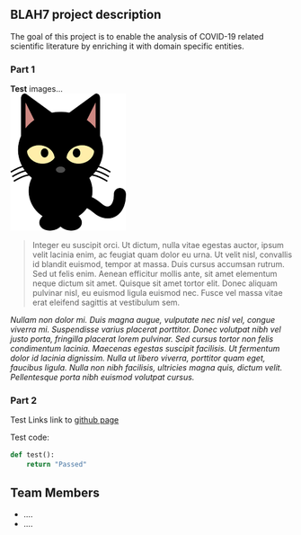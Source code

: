 ## BLAH7 project description

The goal of this project is to enable the analysis of COVID-19 related scientific literature by enriching it with domain specific entities.

### Part 1
**Test** images...  
![test images](./img/test.png)

> Integer eu suscipit orci. Ut dictum, nulla vitae egestas auctor, ipsum velit lacinia enim, ac feugiat quam dolor eu urna. Ut velit nisl, convallis id blandit euismod, tempor at massa. Duis cursus accumsan rutrum. Sed ut felis enim. Aenean efficitur mollis ante, sit amet elementum neque dictum sit amet. Quisque sit amet tortor elit. Donec aliquam pulvinar nisl, eu euismod ligula euismod nec. Fusce vel massa vitae erat eleifend sagittis at vestibulum sem.

*Nullam non dolor mi. Duis magna augue, vulputate nec nisl vel, congue viverra mi. Suspendisse varius placerat porttitor. Donec volutpat nibh vel justo porta, fringilla placerat lorem pulvinar. Sed cursus tortor non felis condimentum lacinia. Maecenas egestas suscipit facilisis. Ut fermentum dolor id lacinia dignissim. Nulla ut libero viverra, porttitor quam eget, faucibus ligula. Nulla non nibh facilisis, ultricies magna quis, dictum velit. Pellentesque porta nibh euismod volutpat cursus.*

### Part 2
Test Links link to [github page](https://github.com/coree/blah7)

Test code:

```python
def test():
    return "Passed"
```

## Team Members
- ....
- ....


